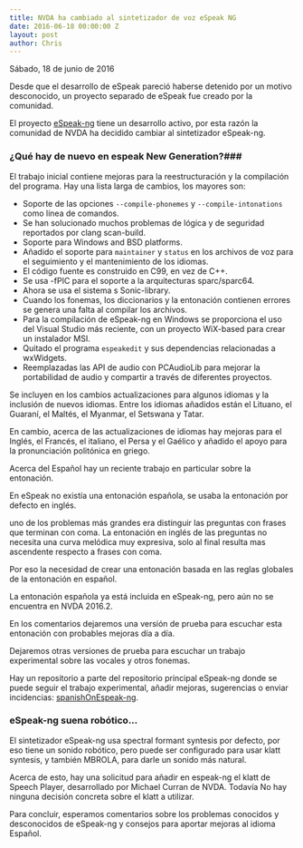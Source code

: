 ```yaml
---
title: NVDA ha cambiado al sintetizador de voz eSpeak NG
date: 2016-06-18 00:00:00 Z
layout: post
author: Chris
---
```


<footer>Sábado, 18 de junio de 2016</footer>

Desde que el desarrollo de eSpeak pareció haberse detenido por un motivo desconocido, un proyecto  separado de eSpeak fue creado por la comunidad.

El proyecto [eSpeak-ng](http://www.github.com/espeak-ng/espeak-ng)
tiene un desarrollo activo, por esta razón la comunidad de NVDA ha decidido cambiar al sintetizador eSpeak-ng.

### ¿Qué hay de nuevo en espeak New Generation?###

El trabajo inicial contiene mejoras para la reestructuración y la  compilación del programa.
Hay una lista larga de cambios, los mayores son:

*	Soporte  de las opciones `--compile-phonemes` y `--compile-intonations` como línea de comandos.
*	Se han solucionado muchos problemas de lógica y de seguridad reportados    por  clang scan-build.
*	Soporte para Windows and BSD platforms.
*	Añadido el soporte para `maintainer` y `status`  en los archivos  de voz para el seguimiento y el mantenimiento de los idiomas.
*	El código fuente es construido en C99, en vez de  C++.
*	Se usa  -fPIC para el soporte  a la arquitecturas sparc/sparc64.
*	Ahora se usa el sistema  s Sonic-library.
*	Cuando los fonemas, los diccionarios y la entonación contienen errores se genera una falta al compilar los archivos.
*	Para la compilación de eSpeak-ng en Windows se proporciona el uso del Visual Studio más reciente, con  un proyecto  WiX-based para crear un instalador   MSI.
*	Quitado el programa  `espeakedit` y sus   dependencias relacionadas a wxWidgets.
*	Reemplazadas las API de audio con PCAudioLib para mejorar la portabilidad de audio y compartir a través de diferentes proyectos.

Se incluyen en los cambios  actualizaciones para algunos idiomas y la inclusión de nuevos idiomas.
Entre los idiomas añadidos están el Lituano, el Guaraní, el Maltés, el Myanmar, el Setswana y Tatar.

En cambio, acerca de las actualizaciones de idiomas hay mejoras para el Inglés, el Francés,  el italiano, el Persa y el Gaélico y añadido el apoyo para la    pronunciación politónica en griego.

Acerca del Español hay un reciente trabajo en particular sobre la entonación.

En eSpeak no existía una entonación española, se usaba la entonación por defecto en inglés.

uno de los problemas más grandes era distinguir las preguntas  con frases que terminan con coma.
La entonación en inglés de las preguntas no necesita  una curva melódica muy expresiva, solo al final resulta mas ascendente respecto a frases con coma.

Por eso la necesidad de crear una entonación basada en las reglas globales de la entonación en español. 

La entonación española ya está incluida en eSpeak-ng, pero aún no se encuentra en NVDA 2016.2.

En los comentarios dejaremos una versión de prueba para escuchar esta entonación con probables mejoras día a día.

Dejaremos otras versiones de prueba para escuchar un trabajo experimental sobre las vocales y otros fonemas.

Hay un repositorio a parte del repositorio principal eSpeak-ng donde se puede seguir el trabajo experimental, añadir mejoras, sugerencias o enviar incidencias: [spanishOnEspeak-ng](https://github.com/Christianlm/SpanishOnEspeak-ng.git).

### eSpeak-ng suena robótico... ###

El sintetizador eSpeak-ng usa spectral formant syntesis por defecto, por eso tiene un sonido robótico, pero puede ser configurado para usar klatt syntesis, y también  MBROLA, para darle un sonido más natural.

Acerca de esto, hay una solicitud para añadir en espeak-ng el klatt de Speech Player, desarrollado por Michael Curran de NVDA. Todavía No hay ninguna decisión concreta sobre el   klatt a utilizar.

Para concluir, esperamos comentarios sobre los problemas conocidos y desconocidos de eSpeak-ng y consejos para aportar mejoras al idioma Español.
